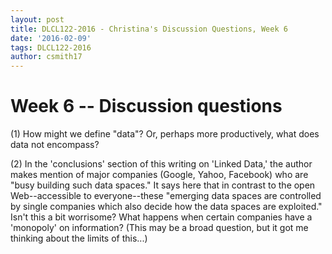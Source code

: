 ```yaml
---
layout: post
title: DLCL122-2016 - Christina's Discussion Questions, Week 6
date: '2016-02-09'
tags: DLCL122-2016
author: csmith17
---
```


# Week 6 -- Discussion questions

(1) How might we define "data"? Or, perhaps more productively, what does data not encompass?

(2) In the 'conclusions' section of this writing on 'Linked Data,' the author makes mention of major companies (Google, Yahoo, Facebook) who are "busy building such data spaces." It says here that in contrast to the open Web--accessible to everyone--these "emerging data spaces are controlled by single companies which also decide how the data spaces are exploited."  Isn't this a bit worrisome?  What happens when certain companies have a 'monopoly' on information? (This may be a broad question, but it got me thinking about the limits of this...)
